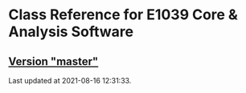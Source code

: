 # Class Reference for E1039 Core & Analysis Software
## [Version "master"](master/)
Last updated at 2021-08-16 12:31:33.
